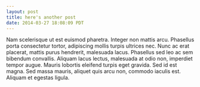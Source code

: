 ```yaml
---
layout: post
title: here's another post
date: 2014-03-27 18:08:09 PDT
---
```

Nam scelerisque ut est euismod pharetra. Integer non mattis arcu. Phasellus porta consectetur tortor, adipiscing mollis turpis ultrices nec. Nunc ac erat placerat, mattis purus hendrerit, malesuada lacus. Phasellus sed leo ac sem bibendum convallis. Aliquam lacus lectus, malesuada at odio non, imperdiet tempor augue. Mauris lobortis eleifend turpis eget gravida. Sed id est magna. Sed massa mauris, aliquet quis arcu non, commodo iaculis est. Aliquam et egestas ligula.

